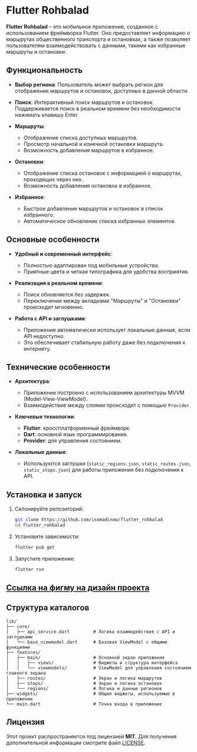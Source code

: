 # Flutter Rohbalad

**Flutter Rohbalad** – это мобильное приложение, созданное с использованием фреймворка Flutter. Оно предоставляет информацию о маршрутах общественного транспорта и остановках, а также позволяет пользователям взаимодействовать с данными, такими как избранные маршруты и остановки.

## Функциональность

- **Выбор региона**: 
  Пользователь может выбрать регион для отображения маршрутов и остановок, доступных в данной области.

- **Поиск**:
  Интерактивный поиск маршрутов и остановок. Поддерживается поиск в реальном времени без необходимости нажимать клавишу Enter.

- **Маршруты**:
  - Отображение списка доступных маршрутов.
  - Просмотр начальной и конечной остановки маршрута.
  - Возможность добавления маршрутов в избранное.

- **Остановки**:
  - Отображение списка остановок с информацией о маршрутах, проходящих через них.
  - Возможность добавления остановок в избранное.

- **Избранное**:
  - Быстрое добавление маршрутов и остановок в список избранного.
  - Автоматическое обновление списка избранных элементов.

## Основные особенности

- **Удобный и современный интерфейс**:
  - Полностью адаптирован под мобильные устройства.
  - Приятные цвета и четкая типографика для удобства восприятия.

- **Реализация в реальном времени**:
  - Поиск обновляется без задержек.
  - Переключение между вкладками "Маршруты" и "Остановки" происходит мгновенно.

- **Работа с API и заглушками**:
  - Приложение автоматически использует локальные данные, если API недоступно.
  - Это обеспечивает стабильную работу даже без подключения к интернету.

## Технические особенности

- **Архитектура**:
  - Приложение построено с использованием архитектуры MVVM (Model-View-ViewModel).
  - Взаимодействие между слоями происходит с помощью `Provider`.

- **Ключевые технологии**:
  - **Flutter**: кроссплатформенный фреймворк.
  - **Dart**: основной язык программирования.
  - **Provider**: для управления состоянием.

- **Локальные данные**:
  - Используются заглушки (`static_regions.json`, `static_routes.json`, `static_stops.json`) для работы приложения без подключения к API.

## Установка и запуск

1. Склонируйте репозиторий:
   ```bash
   git clone https://github.com/isomadinow/flutter_rohbalad
   cd flutter_rohbalad
   ```

2. Установите зависимости:
   ```bash
   flutter pub get
   ```

3. Запустите приложение:
   ```bash
   flutter run
   ```

## [Ссылка на фигму на дизайн проекта](https://www.figma.com/design/rtjHBr46VcqPthuY52j9l7/Rohbalad?node-id=0-1&p=f&t=r0rHPyHtuAx8DoAm-0)


## Структура каталогов

```plaintext
lib/
├── core/
│   ├── api_service.dart         # Логика взаимодействия с API и заглушками
│   └── base_viewmodel.dart      # Базовая ViewModel с общими функциями
├── features/
│   ├── main/                    # Основной экран приложения
│   │   ├── views/               # Виджеты и структура интерфейса
│   │   └── viewmodels/          # ViewModel для управления состоянием главного экрана
│   ├── routes/                  # Экран и логика маршрутов
│   ├── stops/                   # Экран и логика остановок
│   └── regions/                 # Логика и данные регионов
├── widgets/                     # Общие виджеты, используемые в приложении
└── main.dart                    # Точка входа в приложение
```

## Лицензия

Этот проект распространяется под лицензией **MIT**. Для получения дополнительной информации смотрите файл [LICENSE](LICENSE).